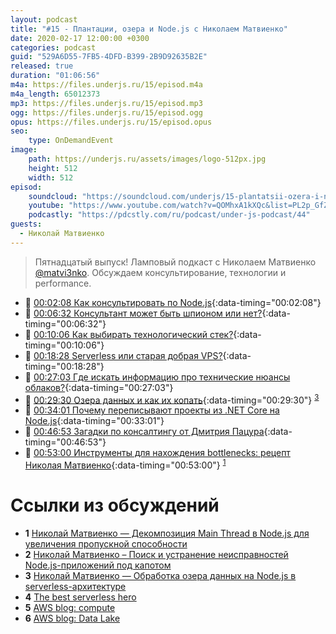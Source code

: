 ```yaml
---
layout: podcast
title: "#15 - Плантации, озера и Node.js c Николаем Матвиенко"
date: 2020-02-17 12:00:00 +0300
categories: podcast
guid: "529A6D55-7FB5-4DFD-B399-2B9D92635B2E"
released: true
duration: "01:06:56"
m4a: https://files.underjs.ru/15/episod.m4a
m4a_length: 65012373
mp3: https://files.underjs.ru/15/episod.mp3
ogg: https://files.underjs.ru/15/episod.ogg
opus: https://files.underjs.ru/15/episod.opus
seo:
    type: OnDemandEvent
image:
    path: https://underjs.ru/assets/images/logo-512px.jpg
    height: 512
    width: 512
episod:
    soundcloud: "https://soundcloud.com/underjs/15-plantatsii-ozera-i-nodejs-c-nikolaem-matvienko"
    youtube: "https://www.youtube.com/watch?v=QOMhxA1kXQc&list=PL2p_GfZz-_1OWXrKUZRBc8LzMz5FJNXW7"
    podcastly: "https://pdcstly.com/ru/podcast/under-js-podcast/44"
guests:
  - Николай Матвиенко
---
```


> Пятнадцатый выпуск! Ламповый подкаст с Николаем Матвиенко [@matvi3nko](https://twitter.com/matvi3nko). Обсуждаем консультирование, технологии и performance.

- 🤔 [00:02:08 Как консультировать по Node.js](#){:data-timing="00:02:08"}
- 🤔 [00:06:32 Консультант может быть шпионом или нет?](#){:data-timing="00:06:32"}
- 🤔 [00:10:06 Как выбирать технологический стек?](#){:data-timing="00:10:06"}
- 🤔 [00:18:28 Serverless или старая добрая VPS?](#){:data-timing="00:18:28"}
- 🤔 [00:27:03 Где искать информацию про технические нюансы облаков?](#){:data-timing="00:27:03"}
- 🤔 [00:29:30 Озера данных и как их копать](#){:data-timing="00:29:30"} <sup>[3](#note3)</sup>
- 🤔 [00:34:01 Почему переписывают проекты из .NET Core на Node.js](#){:data-timing="00:33:01"}
- 🤔 [00:46:53 Загадки по консалтингу от Дмитрия Пацура](#){:data-timing="00:46:53"}
- 🤔 [00:53:00 Инструменты для нахождения bottlenecks: рецепт Николая Матвиенко](#){:data-timing="00:53:00"} <sup>[1](#note1)</sup>

# Ссылки из обсуждений

- <b id="note1">1</b> [Николай Матвиенко — Декомпозиция Main Thread в Node.js для увеличения пропускной способности](https://www.youtube.com/watch?v=Mfz1_blLl9Q)
- <b id="note2">2</b> [Николай Матвиенко – Поиск и устранение неисправностей Node.js-приложений под капотом](https://www.youtube.com/watch?v=_qzFJ2MPVWQ)
- <b id="note3">3</b> [Николай Матвиенко — Обработка озера данных на Node.js в serverless-архитектуре](https://www.youtube.com/watch?v=FOCDEk-OLTI)
- <b id="note4">4</b> [The best serverless hero](https://theburningmonk.com/)
- <b id="note5">5</b> [AWS blog: compute](https://aws.amazon.com/blogs/compute/)
- <b id="note6">6</b> [AWS blog: Data Lake](https://aws.amazon.com/blogs/big-data/tag/data-lake/)
